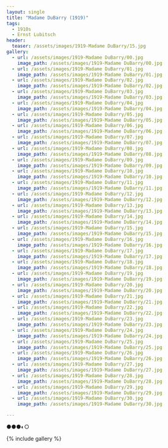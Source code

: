 ```yaml
---
layout: single
title: "Madame DuBarry (1919)"
tags:
  - 1910s 
  - Ernst Lubitsch
header:
  teaser: /assets/images/1919-Madame DuBarry/15.jpg
gallery:
  - url: /assets/images/1919-Madame DuBarry/00.jpg
    image_path: /assets/images/1919-Madame DuBarry/00.jpg  
  - url: /assets/images/1919-Madame DuBarry/01.jpg
    image_path: /assets/images/1919-Madame DuBarry/01.jpg
  - url: /assets/images/1919-Madame DuBarry/02.jpg
    image_path: /assets/images/1919-Madame DuBarry/02.jpg
  - url: /assets/images/1919-Madame DuBarry/03.jpg
    image_path: /assets/images/1919-Madame DuBarry/03.jpg
  - url: /assets/images/1919-Madame DuBarry/04.jpg
    image_path: /assets/images/1919-Madame DuBarry/04.jpg
  - url: /assets/images/1919-Madame DuBarry/05.jpg
    image_path: /assets/images/1919-Madame DuBarry/05.jpg
  - url: /assets/images/1919-Madame DuBarry/06.jpg
    image_path: /assets/images/1919-Madame DuBarry/06.jpg
  - url: /assets/images/1919-Madame DuBarry/07.jpg
    image_path: /assets/images/1919-Madame DuBarry/07.jpg
  - url: /assets/images/1919-Madame DuBarry/08.jpg
    image_path: /assets/images/1919-Madame DuBarry/08.jpg
  - url: /assets/images/1919-Madame DuBarry/09.jpg
    image_path: /assets/images/1919-Madame DuBarry/09.jpg
  - url: /assets/images/1919-Madame DuBarry/10.jpg
    image_path: /assets/images/1919-Madame DuBarry/10.jpg
  - url: /assets/images/1919-Madame DuBarry/11.jpg
    image_path: /assets/images/1919-Madame DuBarry/11.jpg
  - url: /assets/images/1919-Madame DuBarry/12.jpg
    image_path: /assets/images/1919-Madame DuBarry/12.jpg
  - url: /assets/images/1919-Madame DuBarry/13.jpg
    image_path: /assets/images/1919-Madame DuBarry/13.jpg
  - url: /assets/images/1919-Madame DuBarry/14.jpg
    image_path: /assets/images/1919-Madame DuBarry/14.jpg
  - url: /assets/images/1919-Madame DuBarry/15.jpg
    image_path: /assets/images/1919-Madame DuBarry/15.jpg
  - url: /assets/images/1919-Madame DuBarry/16.jpg
    image_path: /assets/images/1919-Madame DuBarry/16.jpg
  - url: /assets/images/1919-Madame DuBarry/17.jpg
    image_path: /assets/images/1919-Madame DuBarry/17.jpg
  - url: /assets/images/1919-Madame DuBarry/18.jpg
    image_path: /assets/images/1919-Madame DuBarry/18.jpg
  - url: /assets/images/1919-Madame DuBarry/19.jpg
    image_path: /assets/images/1919-Madame DuBarry/19.jpg
  - url: /assets/images/1919-Madame DuBarry/20.jpg
    image_path: /assets/images/1919-Madame DuBarry/20.jpg
  - url: /assets/images/1919-Madame DuBarry/21.jpg
    image_path: /assets/images/1919-Madame DuBarry/21.jpg
  - url: /assets/images/1919-Madame DuBarry/22.jpg
    image_path: /assets/images/1919-Madame DuBarry/22.jpg
  - url: /assets/images/1919-Madame DuBarry/23.jpg
    image_path: /assets/images/1919-Madame DuBarry/23.jpg
  - url: /assets/images/1919-Madame DuBarry/24.jpg
    image_path: /assets/images/1919-Madame DuBarry/24.jpg
  - url: /assets/images/1919-Madame DuBarry/25.jpg
    image_path: /assets/images/1919-Madame DuBarry/25.jpg
  - url: /assets/images/1919-Madame DuBarry/26.jpg
    image_path: /assets/images/1919-Madame DuBarry/26.jpg
  - url: /assets/images/1919-Madame DuBarry/27.jpg
    image_path: /assets/images/1919-Madame DuBarry/27.jpg
  - url: /assets/images/1919-Madame DuBarry/28.jpg
    image_path: /assets/images/1919-Madame DuBarry/28.jpg
  - url: /assets/images/1919-Madame DuBarry/29.jpg
    image_path: /assets/images/1919-Madame DuBarry/29.jpg
  - url: /assets/images/1919-Madame DuBarry/30.jpg
    image_path: /assets/images/1919-Madame DuBarry/30.jpg

---
```

●●●◐○

{% include gallery %}

